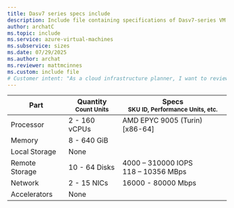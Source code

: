 ```yaml
---
title: Dasv7 series specs include
description: Include file containing specifications of Dasv7-series VM sizes.
author: archatC
ms.topic: include
ms.service: azure-virtual-machines
ms.subservice: sizes
ms.date: 07/29/2025
ms.author: archat
ms.reviewer: mattmcinnes
ms.custom: include file
# Customer intent: "As a cloud infrastructure planner, I want to review the specifications of Dasv7-series virtual machine sizes, so that I can select the appropriate virtual machine configuration for my workload requirements."
---
```

| Part | Quantity <br><sup>Count Units | Specs <br><sup>SKU ID, Performance Units, etc.  |
|---|---|---|
| Processor      | 2 - 160 vCPUs       | AMD EPYC 9005 (Turin) [x86-64]                               |
| Memory         | 8 - 640 GiB          |                                  |
| Local Storage  | None           |                                |
| Remote Storage | 10 - 64 Disks    | 4000 – 310000 IOPS <br>118 – 10356 MBps   |
| Network        | 2 - 15 NICs          | 16000 - 80000 Mbps                          |
| Accelerators   | None              |                                   |
